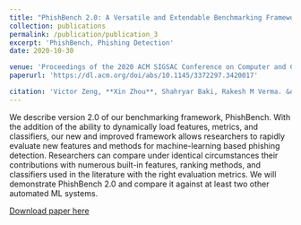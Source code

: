 ```yaml
---
title: "PhishBench 2.0: A Versatile and Extendable Benchmarking Framework for Phishing"
collection: publications
permalink: /publication/publication_3
excerpt: 'PhishBench, Phishing Detection'
date: 2020-10-30

venue: 'Proceedings of the 2020 ACM SIGSAC Conference on Computer and Communications Security'
paperurl: 'https://dl.acm.org/doi/abs/10.1145/3372297.3420017'

citation: 'Victor Zeng, **Xin Zhou**, Shahryar Baki, Rakesh M Verma. &quot; PhishBench 2.0: A Versatile and Extendable Benchmarking Framework for Phishing. &quot; <i>Proceedings of the 2020 ACM SIGSAC Conference on Computer and Communications Security</i>.'
---
```

We describe version 2.0 of our benchmarking framework, PhishBench. With the addition of the ability to dynamically load features, metrics, and classifiers, our new and improved framework allows researchers to rapidly evaluate new features and methods for machine-learning based phishing detection. Researchers can compare under identical circumstances their contributions with numerous built-in features, ranking methods, and classifiers used in the literature with the right evaluation metrics. We will demonstrate PhishBench 2.0 and compare it against at least two other automated ML systems.

[Download paper here](https://dl.acm.org/doi/abs/10.1145/3372297.3420017)


